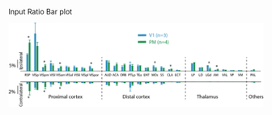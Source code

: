 Input Ratio Bar plot

<img src="https://github.com/zhiwen10/Whole_Brain_Input_Mapping/blob/master/average_area_input_ratio/git_bar_example2.png" />

